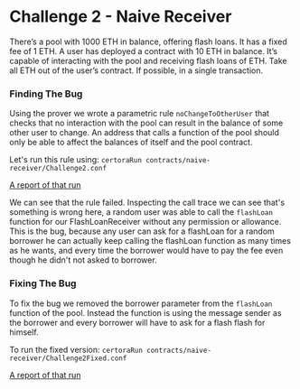 # Challenge 2 - Naive Receiver
There’s a pool with 1000 ETH in balance, offering flash loans. It has a fixed fee of 1 ETH.
A user has deployed a contract with 10 ETH in balance. It’s capable of interacting with the pool and receiving flash loans of ETH.
Take all ETH out of the user’s contract. If possible, in a single transaction.

### Finding The Bug
Using the prover we wrote a parametric rule `noChangeToOtherUser` that checks that no interaction with the pool can result in
the balance of some other user to change. An address that calls a function of the pool should only be able to affect the balances of itself and the pool contract.

Let's run this rule using: 
```certoraRun contracts/naive-receiver/Challenge2.conf```

[A report of that run](https://prover.certora.com/output/15800/2c9332ff3482449cb85e00e6ac696934?anonymousKey=7a22a08b20334987a38f73c493f84775d12ee52a)

We can see that the rule failed. Inspecting the call trace we can see that's something is wrong here, a random user was able to call the `flashLoan` function for our FlashLoanReceiver without any permission or allowance. This is the bug, because any user can ask for a flashLoan for a random borrower he can actually keep calling the flashLoan function as many times as he wants, and every time the borrower would have to pay the fee even though he didn't not asked to borrower.

### Fixing The Bug
To fix the bug we removed the borrower parameter from the `flashLoan` function of the pool. Instead the function is using the message sender as the borrower and every borrower will have to ask for a flash flash for himself.

To run the fixed version:
```certoraRun contracts/naive-receiver/Challenge2Fixed.conf```

[A report of that run](https://prover.certora.com/output/15800/dae10f305c904a83a725bb8de0b480c7?anonymousKey=907f5e1f126037620f3f7c263ef9af8f233f6b00)